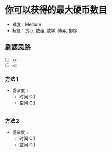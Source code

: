 # [你可以获得的最大硬币数目](https://leetcode-cn.com/problems/maximum-number-of-coins-you-can-get/)

- 难度：Medium
- 标签：贪心, 数组, 数学, 博弈, 排序

## 刷题思路

- [ ] xx
- [ ] xx

### 方法 1

- 复杂度：
    - 时间 O()
    - 空间 O()

``` js

```

### 方法 2

- 复杂度：
    - 时间 O()
    - 空间 O()

``` js

```
